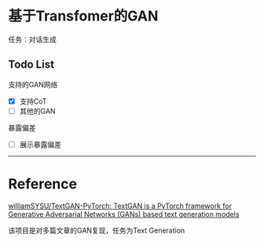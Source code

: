 # 基于Transfomer的GAN

任务：对话生成

## Todo List

支持的GAN网络

- [x] 支持CoT
- [ ] 其他的GAN

暴露偏差

- [ ] 展示暴露偏差







---
# Reference

[williamSYSU/TextGAN-PyTorch: TextGAN is a PyTorch framework for Generative Adversarial Networks (GANs) based text generation models](https://github.com/williamSYSU/TextGAN-PyTorch)

该项目是对多篇文章的GAN复现，任务为Text Generation